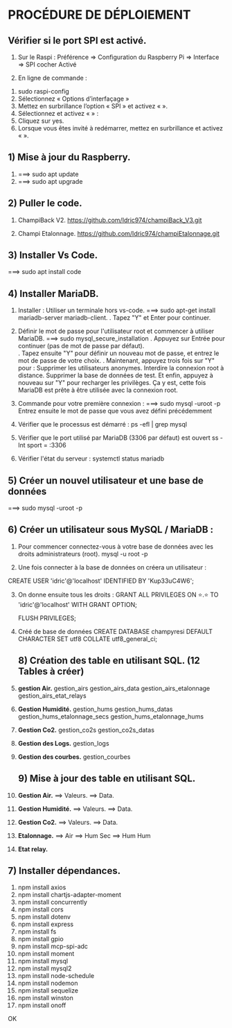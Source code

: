 # PROCÉDURE DE DÉPLOIEMENT

## Vérifier si le port SPI est activé.

1) Sur le Raspi :
Préférence ⇒ Configuration du Raspberry Pi ⇒ Interface ⇒ SPI cocher Activé

2) En ligne de commande : 
1. sudo raspi-config 
2. Sélectionnez « Options d’interfaçage »
3. Mettez en surbrillance l’option « SPI » et activez «  ».
4. Sélectionnez et activez «  » :
5. Cliquez sur yes.
6. Lorsque vous êtes invité à redémarrer, mettez en surbrillance et activez «  ».



## 1) Mise à jour du Raspberry.

1. ===> sudo apt update
2. ===> sudo apt upgrade

## 2) Puller le code.

1. ChampiBack V2.
   https://github.com/Idric974/champiBack_V3.git

2. Champi Etalonnage.
   https://github.com/Idric974/champiEtalonnage.git

## 3) Installer Vs Code.

===> sudo apt install code

## 4) Installer MariaDB.

1. Installer : Utiliser un terminale hors vs-code.
   ===> sudo apt-get install mariadb-server mariadb-client.
   . Tapez "Y" et Enter pour continuer.

2. Définir le mot de passe pour l'utilisateur root et commencer à utiliser MariaDB.
   ===> sudo mysql_secure_installation
   . Appuyez sur Entrée pour continuer (pas de mot de passe par défaut).  
   . Tapez ensuite "Y" pour définir un nouveau mot de passe, et entrez le mot de passe de votre choix.
   . Maintenant, appuyez trois fois sur "Y" pour :
   Supprimer les utilisateurs anonymes.
   Interdire la connexion root à distance.
   Supprimer la base de données de test.
   Et enfin, appuyez à nouveau sur "Y" pour recharger les privilèges.
   Ça y est, cette fois MariaDB est prête à être utilisée avec la connexion root.

3. Commande pour votre première connexion :
   ===> sudo mysql -uroot -p
   Entrez ensuite le mot de passe que vous avez défini précédemment

4. Vérifier que le processus est démarré :
   ps -efl | grep mysql

5. Vérifier que le port utilisé par MariaDB (3306 par défaut) est ouvert
   ss -lnt sport = :3306

6. Vérifier l'état du serveur :
   systemctl status mariadb

## 5) Créer un nouvel utilisateur et une base de données

===> sudo mysql -uroot -p

## 6) Créer un utilisateur sous MySQL / MariaDB :

1. Pour commencer connectez-vous à votre base de données avec les droits administrateurs (root).
   mysql -u root -p

2. Une fois connecter à la base de données on créera un utilisateur :

CREATE USER 'idric'@'localhost' IDENTIFIED BY 'Kup33uC4W6';

3. On donne ensuite tous les droits :
   GRANT ALL PRIVILEGES ON ⭐.⭐ TO 'idric'@'localhost' WITH GRANT OPTION;

   FLUSH PRIVILEGES;

4. Créé de base de données
   CREATE DATABASE champyresi DEFAULT CHARACTER SET utf8 COLLATE utf8_general_ci;

   ## 8) Création des table en utilisant SQL. (12 Tables à créer)

5. **gestion Air.**
   gestion_airs
   gestion_airs_data
   gestion_airs_etalonnage
   gestion_airs_etat_relays

6. **Gestion Humidité.**
   gestion_hums
   gestion_hums_datas
   gestion_hums_etalonnage_secs
   gestion_hums_etalonnage_hums

7. **Gestion Co2.**
   gestion_co2s
   gestion_co2s_datas

8. **Gestion des Logs.**
   gestion_logs

9. **Gestion des courbes.**
   gestion_courbes

   ## 9) Mise à jour des table en utilisant SQL.

10. **Gestion Air.**
    ==> Valeurs.
    ==> Data.

11. **Gestion Humidité.**
    ==> Valeurs.
    ==> Data.

12. **Gestion Co2.**
    ==> Valeurs.
    ==> Data.

13. **Etalonnage.**
    ==> Air
    ==> Hum Sec
    ==> Hum Hum

14. **Etat relay.**

## 7) Installer dépendances.

1.  npm install axios
2.  npm install chartjs-adapter-moment
3.  npm install concurrently
4.  npm install cors
5.  npm install dotenv
6.  npm install express
7.  npm install fs
8.  npm install gpio
9.  npm install mcp-spi-adc
10. npm install moment
11. npm install mysql
12. npm install mysql2
13. npm install node-schedule
14. npm install nodemon
15. npm install sequelize
16. npm install winston
17. npm install onoff


OK
